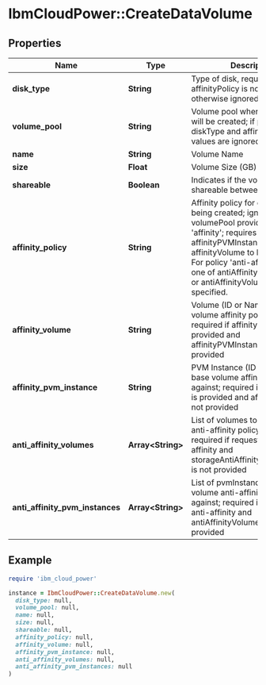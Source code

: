 # IbmCloudPower::CreateDataVolume

## Properties

| Name | Type | Description | Notes |
| ---- | ---- | ----------- | ----- |
| **disk_type** | **String** | Type of disk, required if affinityPolicy is not provided, otherwise ignored. | [optional] |
| **volume_pool** | **String** | Volume pool where the volume will be created; if provided then diskType and affinityPolicy values are ignored. | [optional] |
| **name** | **String** | Volume Name |  |
| **size** | **Float** | Volume Size (GB) |  |
| **shareable** | **Boolean** | Indicates if the volume is shareable between VMs | [optional] |
| **affinity_policy** | **String** | Affinity policy for data volume being created; ignored if volumePool provided. For policy &#39;affinity&#39;; requires one of affinityPVMInstance or affinityVolume to be specified. For policy &#39;anti-affinity&#39;; requires one of antiAffinityPVMInstances or antiAffinityVolumes to be specified. | [optional] |
| **affinity_volume** | **String** | Volume (ID or Name) to base volume affinity policy against; required if affinityPolicy is provided and affinityPVMInstance is not provided | [optional] |
| **affinity_pvm_instance** | **String** | PVM Instance (ID or Name) to base volume affinity policy against; required if affinityPolicy is provided and affinityVolume is not provided | [optional] |
| **anti_affinity_volumes** | **Array&lt;String&gt;** | List of volumes to base volume anti-affinity policy against; required if requesting anti-affinity and storageAntiAffinityPVMInstances is not provided | [optional] |
| **anti_affinity_pvm_instances** | **Array&lt;String&gt;** | List of pvmInstances to base volume anti-affinity policy against; required if requesting anti-affinity and antiAffinityVolumes is not provided | [optional] |

## Example

```ruby
require 'ibm_cloud_power'

instance = IbmCloudPower::CreateDataVolume.new(
  disk_type: null,
  volume_pool: null,
  name: null,
  size: null,
  shareable: null,
  affinity_policy: null,
  affinity_volume: null,
  affinity_pvm_instance: null,
  anti_affinity_volumes: null,
  anti_affinity_pvm_instances: null
)
```

